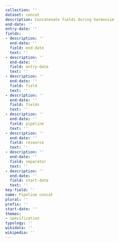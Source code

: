 ```yaml
---
collection: ''
dataset: concat
description: Concatenate fields during harmonise
end-date: ''
entry-date: ''
fields:
- description: ''
  end-date: ''
  field: end-date
  text: ''
- description: ''
  end-date: ''
  field: entry-date
  text: ''
- description: ''
  end-date: ''
  field: field
  text: ''
- description: ''
  end-date: ''
  field: fields
  text: ''
- description: ''
  end-date: ''
  field: pipeline
  text: ''
- description: ''
  end-date: ''
  field: resource
  text: ''
- description: ''
  end-date: ''
  field: separator
  text: ''
- description: ''
  end-date: ''
  field: start-date
  text: ''
key-field: ''
name: Pipeline concat
plural: ''
prefix: ''
start-date: ''
themes:
- specification
typology: ''
wikidata: ''
wikipedia: ''
---
```


